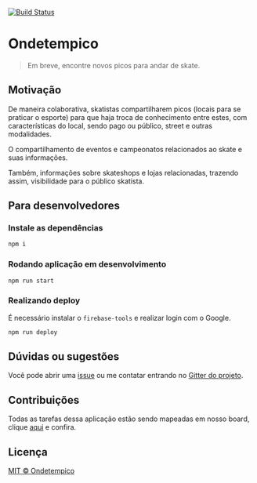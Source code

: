 [![Build Status](https://travis-ci.org/ondetempico/pwa.svg?branch=master)](https://travis-ci.org/ondetempico/pwa)

# Ondetempico
> Em breve, encontre novos picos para andar de skate.

## Motivação
De maneira colaborativa, skatistas compartilharem picos (locais para se praticar o esporte) para que haja troca de conhecimento entre estes, com características do local, sendo pago ou público, street e outras modalidades.

O compartilhamento de eventos e campeonatos relacionados ao skate e suas informações.

Também, informações sobre skateshops e lojas relacionadas, trazendo assim, visibilidade para o público skatista.

## Para desenvolvedores

### Instale as dependências
```sh
npm i
```

### Rodando aplicação em desenvolvimento
```sh
npm run start
```

### Realizando deploy
É necessário instalar o `firebase-tools` e realizar login com o Google.

```sh
npm run deploy 
```

## Dúvidas ou sugestões
Você pode abrir uma [issue](https://github.com/ondetempico/pwa/issues/new) ou me contatar entrando no [Gitter do projeto](https://gitter.im/ondetempico).

## Contribuições
Todas as tarefas dessa aplicação estão sendo mapeadas em nosso board, clique [aqui](https://github.com/ondetempico/pwa/projects/1) e confira.

## Licença

[MIT © Ondetempico](https://github.com/ondetempico/pwa/blob/master/LICENSE.md)
